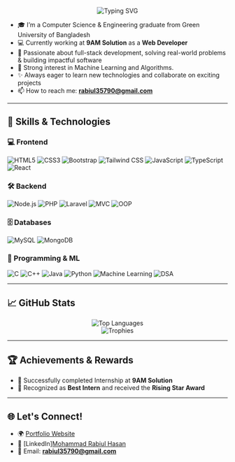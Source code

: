 <p align="center">
  <img src="https://readme-typing-svg.demolab.com?font=Fira+Code lines=Hi%2C+I'm+Mohammad+Rabiul+Hasan" alt="Typing SVG" />
</p>


- 🎓 I’m a Computer Science & Engineering graduate from Green University of Bangladesh  
- 💻 Currently working at **9AM Solution** as a **Web Developer**  
- 🚀 Passionate about full-stack development, solving real-world problems & building impactful software  
- 🧠 Strong interest in Machine Learning and Algorithms.
- ✨ Always eager to learn new technologies and collaborate on exciting projects  
- 📫 How to reach me: **rabiul35790@gmail.com**

---

## 🔧 Skills & Technologies

### 💻 Frontend
![HTML5](https://img.shields.io/badge/HTML5-E34F26?style=flat&logo=html5&logoColor=white)
![CSS3](https://img.shields.io/badge/CSS3-1572B6?style=flat&logo=css3&logoColor=white)
![Bootstrap](https://img.shields.io/badge/Bootstrap-563D7C?style=flat&logo=bootstrap&logoColor=white)
![Tailwind CSS](https://img.shields.io/badge/Tailwind_CSS-38B2AC?style=flat&logo=tailwind-css&logoColor=white)
![JavaScript](https://img.shields.io/badge/JavaScript-F7DF1E?style=flat&logo=javascript&logoColor=black)
![TypeScript](https://img.shields.io/badge/TypeScript-3178C6?style=flat&logo=typescript&logoColor=white)
![React](https://img.shields.io/badge/React-61DAFB?style=flat&logo=react&logoColor=black)

### 🛠️ Backend
![Node.js](https://img.shields.io/badge/Node.js-339933?style=flat&logo=node.js&logoColor=white)
![PHP](https://img.shields.io/badge/PHP-777BB4?style=flat&logo=php&logoColor=white)
![Laravel](https://img.shields.io/badge/Laravel-F55247?style=flat&logo=laravel&logoColor=white)
![MVC](https://img.shields.io/badge/MVC-Model%20View%20Controller-blue)
![OOP](https://img.shields.io/badge/OOP-Object%20Oriented%20Programming-green)

### 🗄️ Databases
![MySQL](https://img.shields.io/badge/MySQL-4479A1?style=flat&logo=mysql&logoColor=white)
![MongoDB](https://img.shields.io/badge/MongoDB-47A248?style=flat&logo=mongodb&logoColor=white)

### 🧠 Programming & ML
![C](https://img.shields.io/badge/C-A8B9CC?style=flat&logo=c&logoColor=black)
![C++](https://img.shields.io/badge/C++-00599C?style=flat&logo=c%2B%2B&logoColor=white)
![Java](https://img.shields.io/badge/Java-ED8B00?style=flat&logo=java&logoColor=white)
![Python](https://img.shields.io/badge/Python-3776AB?style=flat&logo=python&logoColor=white)
![Machine Learning](https://img.shields.io/badge/Machine%20Learning-brightgreen)
![DSA](https://img.shields.io/badge/Data%20Structure%20%26%20Algorithm-orange)

---

## 📈 GitHub Stats
<p align="center">
  <img src="https://github-readme-stats.vercel.app/api/top-langs/?username=Rabiul35790&layout=compact&theme=radical" alt="Top Languages" />
  <br />
  <img src="https://github-profile-trophy.vercel.app/?username=Rabiul35790&theme=radical&row=1&margin-w=2&no-frame=true" alt="Trophies" />
</p>

---

## 🏆 Achievements & Rewards

- 🏅 Successfully completed Internship at **9AM Solution**
- 🌟 Recognized as **Best Intern** and received the **Rising Star Award**

---

## 🌐 Let's Connect!
- 🌍 [Portfolio Website](https://rabiulh.netlify.app/)
- 💼 [LinkedIn][Mohammad Rabiul Hasan](https://www.linkedin.com/in/mohammad-rabiul-hasan-173481209/)
- 📧 Email: **rabiul35790@gmail.com**
